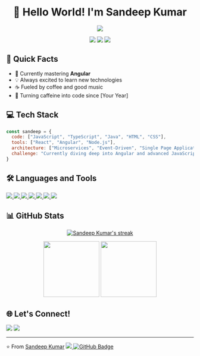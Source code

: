 <h1 align="center">👋 Hello World! I'm Sandeep Kumar</h1>

<p align="center">
  <img src="https://readme-typing-svg.herokuapp.com?lines=Frontend+Developer;Coffee+Enthusiast;Code+Artisan;Always+Learning&center=true&width=380&height=45">
</p>

<p align="center">
  <img src="https://img.shields.io/badge/Focus-Frontend%20Development-brightgreen" />
  <img src="https://img.shields.io/badge/Lives-India-success" />
  <img src="https://img.shields.io/badge/Languages-English%20%26%20Hindi-brightgreen" />
</p>

## 🚀 Quick Facts

- 🔭 Currently mastering **Angular**
- 💡 Always excited to learn new technologies
- ☕ Fueled by coffee and good music
- 🌟 Turning caffeine into code since [Your Year]

## 💻 Tech Stack

```javascript
const sandeep = {
  code: ["JavaScript", "TypeScript", "Java", "HTML", "CSS"],
  tools: ["React", "Angular", "Node.js"],
  architecture: ["Microservices", "Event-Driven", "Single Page Applications"],
  challenge: "Currently diving deep into Angular and advanced JavaScript concepts"
}
```

## 🛠️ Languages and Tools

<p align="left"> 
    <a href="https://www.java.com" target="_blank"> <img src="https://img.shields.io/badge/Java-ED8B00?style=for-the-badge&logo=java&logoColor=white"/> </a>
    <a href="https://reactjs.org/" target="_blank"> <img src="https://img.shields.io/badge/React-20232A?style=for-the-badge&logo=react&logoColor=61DAFB"/> </a>
    <a href="https://developer.mozilla.org/en-US/docs/Web/JavaScript" target="_blank"> <img src="https://img.shields.io/badge/JavaScript-F7DF1E?style=for-the-badge&logo=javascript&logoColor=black"/> </a> 
    <a href="https://www.w3.org/html/" target="_blank"> <img src="https://img.shields.io/badge/HTML5-E34F26?style=for-the-badge&logo=html5&logoColor=white"/> </a> 
    <a href="https://www.w3schools.com/css/" target="_blank"> <img src="https://img.shields.io/badge/CSS3-1572B6?style=for-the-badge&logo=css3&logoColor=white"/> </a> 
    <a href="https://www.typescriptlang.org/" target="_blank"> <img src="https://img.shields.io/badge/TypeScript-007ACC?style=for-the-badge&logo=typescript&logoColor=white"/> </a> 
    <a href="https://angular.io" target="_blank"> <img src="https://img.shields.io/badge/Angular-DD0031?style=for-the-badge&logo=angular&logoColor=white"/> </a> 
</p>

## 📊 GitHub Stats

<p align="center">
    <a href="https://github.com/MrUnknownji">
        <img title="🔥 Get streak stats for your profile at git.io/streak-stats" alt="Sandeep Kumar's streak" src="https://github-readme-streak-stats.herokuapp.com/?user=MrUnknownji&theme=black-ice&hide_border=true&stroke=0000&background=060A0CD0"/>
    </a>
</p>

<div align="center">
  <img height="150em" src="https://github-readme-stats.vercel.app/api?username=MrUnknownji&show_icons=true&theme=dracula&include_all_commits=true&count_private=true"/>
  <img height="150em" src="https://github-readme-stats.vercel.app/api/top-langs/?username=MrUnknownji&layout=compact&langs_count=7&theme=dracula"/>
</div>

## 🌐 Let's Connect!

<p align="left">
<a href="https://www.linkedin.com/in/sandeep-kumar-sk1707/" target="_blank"><img src="https://img.shields.io/badge/LinkedIn-0077B5?style=for-the-badge&logo=linkedin&logoColor=white"/></a>
<a href="https://twitter.com/MrUnknownji" target="_blank"><img src="https://img.shields.io/badge/Twitter-1DA1F2?style=for-the-badge&logo=twitter&logoColor=white"/></a>
</p>

---
<div width="100%">
  <span align="left" width="50%">⭐️ From <a href="https://github.com/MrUnknownji">Sandeep Kumar</a></span>
  <span align="right" width="50%">
    <a href="https://github.com/Meghna-DAS/github-profile-views-counter">
      <img src="https://komarev.com/ghpvc/?username=MrUnknownji">
    </a>
    <a href="https://github.com/MrUnknownji?tab=followers">
      <img src="https://img.shields.io/github/followers/MrUnknownji?label=Followers&style=social" alt="GitHub Badge">
    </a>
  </span>
</div>
